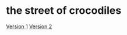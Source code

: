# the street of crocodiles

[Version 1](https://annalong05.github.io/the-street-of-crocodiles/the-street-of-crocodiles.html)
[Version 2](file:///Users/annalong/Documents/GitHub/the-street-of-crocodiles/the-street-of-crocodiles.html#chapter-one)

